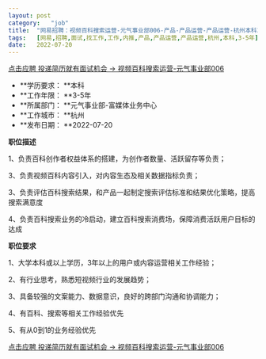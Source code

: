 ```yaml
---
layout:	post
category:	"job"
title:	"网易招聘：视频百科搜索运营-元气事业部006-产品-产品运营-产品运营-杭州本科3-5年"
tags:	[网易,招聘,面试,找工作,工作,内推,产品,产品运营,产品运营,杭州,本科,3-5年]
date:	2022-07-20
---
```


[点击应聘 投递简历就有面试机会 ->  视频百科搜索运营-元气事业部006](http://mobile.bole.netease.com/bole/boleDetail?id=41695&employeeId=346f03c3cda5f04c&key=all)



- **学历要求： **本科
- **工作年限： **3-5年
- **所属部门： **元气事业部-富媒体业务中心
- **工作城市： **杭州
- **发布日期： **2022-07-20



**职位描述**

1、负责百科创作者权益体系的搭建，为创作者数量、活跃留存等负责；

3、负责视频百科内容引入，对内容生态及相关数据指标负责；

3、负责评估百科搜索结果，和产品一起制定搜索评估标准和结果优化策略，提高搜索满意度

4、负责百科搜索业务的冷启动，建立百科搜索消费场，保障消费活跃用户目标的达成



**职位要求**

1、大学本科或以上学历，3年以上的用户或内容运营相关工作经验； 

2、有行业思考，熟悉短视频行业的发展趋势；

3、具备较强的文案能力、数据意识，良好的跨部门沟通和协调能力；

4、有百科、搜索等相关工作经验优先

5、有从0到1的业务经验优先



[点击应聘 投递简历就有面试机会 ->  视频百科搜索运营-元气事业部006](http://mobile.bole.netease.com/bole/boleDetail?id=41695&employeeId=346f03c3cda5f04c&key=all)
